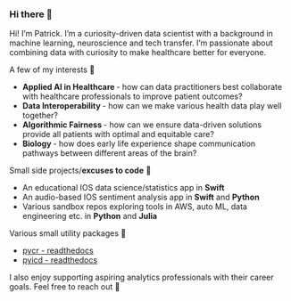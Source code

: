 ### Hi there 👋

Hi! I’m Patrick. I’m a curiosity-driven data scientist with a background in machine learning, neuroscience and tech transfer. I’m passionate about combining data with curiosity to make healthcare better for everyone. 

A few of my interests 🌱 
* <b>Applied AI in Healthcare </b>- how can data practitioners best collaborate with healthcare professionals to improve patient outcomes?
* <b>Data Interoperability </b>- how can we make various health data play well together?
* <b>Algorithmic Fairness </b>- how can we ensure data-driven solutions provide all patients with optimal and equitable care?
* <b>Biology </b>- how does early life experience shape communication pathways between different areas of the brain? 

<!--
**pkmklong/pkmklong** is a ✨ _special_ ✨ repository because its `README.md` (this file) appears on your GitHub profile.

Here are some ideas to get you started:

- 🔭 I’m currently working on ...
- 🌱 I’m currently learning ...
- 👯 I’m looking to collaborate on ...
- 🤔 I’m looking for help with ...
- 💬 Ask me about ...
- 📫 How to reach me: ...
- 😄 Pronouns: ...
- ⚡ Fun fact: ...
-->


Small side projects/<b>excuses to code</b> 🔭
* An educational IOS data science/statistics app in <b>Swift</b>
* An audio-based IOS sentiment analysis app in <b>Swift</b> and <b>Python</b>
* Various sandbox repos exploring tools in AWS, auto ML, data engineering etc. in <b>Python</b> and <b>Julia</b>

Various small utility packages 🔧
* [pycr - readthedocs](https://pycr.readthedocs.io/en/latest/)
* [pyicd - readthedocs](https://pyicd.readthedocs.io/en/latest/)


I also enjoy supporting aspiring analytics professionals with their career goals. Feel free to reach out 🙂

